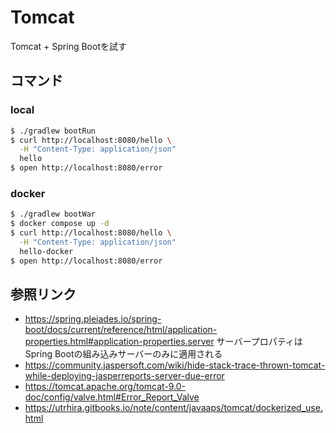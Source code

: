# Tomcat
Tomcat + Spring Bootを試す

## コマンド
### local
```bash
$ ./gradlew bootRun
$ curl http://localhost:8080/hello \
  -H "Content-Type: application/json"
  hello
$ open http://localhost:8080/error
```
### docker
```bash
$ ./gradlew bootWar
$ docker compose up -d
$ curl http://localhost:8080/hello \
  -H "Content-Type: application/json"
  hello-docker
$ open http://localhost:8080/error
```

## 参照リンク
* https://spring.pleiades.io/spring-boot/docs/current/reference/html/application-properties.html#application-properties.server
  サーバープロパティはSpring Bootの組み込みサーバーのみに適用される
* https://community.jaspersoft.com/wiki/hide-stack-trace-thrown-tomcat-while-deploying-jasperreports-server-due-error
* https://tomcat.apache.org/tomcat-9.0-doc/config/valve.html#Error_Report_Valve
* https://utrhira.gitbooks.io/note/content/javaaps/tomcat/dockerized_use.html